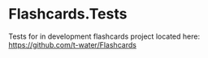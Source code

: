 # Flashcards.Tests

Tests for in development flashcards project located here: https://github.com/t-water/Flashcards
